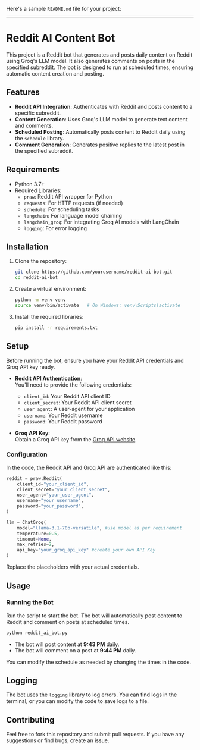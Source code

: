 Here's a sample `README.md` file for your project:

---

# Reddit AI Content Bot

This project is a Reddit bot that generates and posts daily content on Reddit using Groq's LLM model. It also generates comments on posts in the specified subreddit. The bot is designed to run at scheduled times, ensuring automatic content creation and posting.

## Features
- **Reddit API Integration**: Authenticates with Reddit and posts content to a specific subreddit.
- **Content Generation**: Uses Groq's LLM model to generate text content and comments.
- **Scheduled Posting**: Automatically posts content to Reddit daily using the `schedule` library.
- **Comment Generation**: Generates positive replies to the latest post in the specified subreddit.
  
## Requirements

- Python 3.7+
- Required Libraries:
    - `praw`: Reddit API wrapper for Python
    - `requests`: For HTTP requests (if needed)
    - `schedule`: For scheduling tasks
    - `langchain`: For language model chaining
    - `langchain_groq`: For integrating Groq AI models with LangChain
    - `logging`: For error logging

## Installation

1. Clone the repository:

   ```bash
   git clone https://github.com/yourusername/reddit-ai-bot.git
   cd reddit-ai-bot
   ```

2. Create a virtual environment:

   ```bash
   python -m venv venv
   source venv/bin/activate   # On Windows: venv\Scripts\activate
   ```

3. Install the required libraries:

   ```bash
   pip install -r requirements.txt
   ```

## Setup

Before running the bot, ensure you have your Reddit API credentials and Groq API key ready.

- **Reddit API Authentication**:  
   You'll need to provide the following credentials:
    - `client_id`: Your Reddit API client ID
    - `client_secret`: Your Reddit API client secret
    - `user_agent`: A user-agent for your application
    - `username`: Your Reddit username
    - `password`: Your Reddit password

- **Groq API Key**:  
   Obtain a Groq API key from the [Groq API website](https://groq.com).

### Configuration

In the code, the Reddit API and Groq API are authenticated like this:



```python
reddit = praw.Reddit(
    client_id="your_client_id",         
    client_secret="your_client_secret",
    user_agent="your_user_agent",
    username="your_username",
    password="your_password",
)

llm = ChatGroq(
    model="llama-3.1-70b-versatile", #use model as per requirement
    temperature=0.5,
    timeout=None,
    max_retries=2,
    api_key="your_groq_api_key" #create your own API Key
)
```

Replace the placeholders with your actual credentials.

## Usage

### Running the Bot

Run the script to start the bot. The bot will automatically post content to Reddit and comment on posts at scheduled times.

```bash
python reddit_ai_bot.py
```

- The bot will post content at **9:43 PM** daily.
- The bot will comment on a post at **9:44 PM** daily.

You can modify the schedule as needed by changing the times in the code.

## Logging

The bot uses the `logging` library to log errors. You can find logs in the terminal, or you can modify the code to save logs to a file.

## Contributing

Feel free to fork this repository and submit pull requests. If you have any suggestions or find bugs, create an issue.
